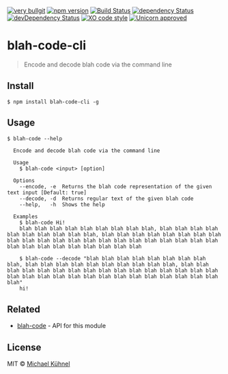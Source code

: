 [![very bullgit](https://img.shields.io/badge/very-bullgit-1393d5.svg?style=flat)](https://bullg.it/)
[![npm version](https://img.shields.io/npm/v/blah-code-cli.svg?style=flat)](https://www.npmjs.org/package/blah-code-cli)
[![Build Status](https://travis-ci.org/bullgit/blah-code-cli.svg?branch=master)](https://travis-ci.org/bullgit/blah-code-cli)
[![dependency Status](https://david-dm.org/bullgit/blah-code-cli/status.svg)](https://david-dm.org/bullgit/blah-code-cli#info=dependencies)
[![devDependency Status](https://david-dm.org/bullgit/blah-code-cli/dev-status.svg)](https://david-dm.org/bullgit/blah-code-cli#info=devDependencies)
[![XO code style](https://img.shields.io/badge/code_style-XO-5ed9c7.svg)](https://github.com/sindresorhus/xo)
[![Unicorn approved](https://img.shields.io/badge/unicorn-approved-ff69b4.svg?style=flat)](https://www.youtube.com/watch?v=ihXfH-zR8qA&feature=youtu.be&t=10s)

# blah-code-cli

> Encode and decode blah code via the command line


## Install

```
$ npm install blah-code-cli -g
```


## Usage

```
$ blah-code --help

  Encode and decode blah code via the command line

  Usage
    $ blah-code <input> [option]

  Options
    --encode, -e  Returns the blah code representation of the given text input [Default: true]
    --decode, -d  Returns regular text of the given blah code
    --help,   -h  Shows the help

  Examples
    $ blah-code Hi!
    blah blah blah blah blah blah blah blah blah, blah blah blah blah blah blah blah blah blah blah, blah blah blah blah blah blah blah blah blah blah blah blah blah blah blah blah blah blah blah blah blah blah blah blah blah blah blah blah blah blah blah

    $ blah-code --decode "blah blah blah blah blah blah blah blah blah, blah blah blah blah blah blah blah blah blah blah, blah blah blah blah blah blah blah blah blah blah blah blah blah blah blah blah blah blah blah blah blah blah blah blah blah blah blah blah blah blah blah"
    hi!
```

## Related

- [blah-code](https://github.com/bullgit/blah-code) - API for this module

## License

MIT © [Michael Kühnel](http://michael-kuehnel.de)
